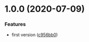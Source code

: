 # 1.0.0 (2020-07-09)


### Features

* first version ([c956bb0](https://github.com/NaturalCycles/internal-cli/commit/c956bb0a3961cf6990d368025dfbc28773f9cbc3))
